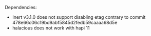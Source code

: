 Dependencies:
- Inert v3.1.0 does not support disabling etag contrary to commit 478e66c06c19bd9abf5845d2fedb59caaaa68d5e
- halacious does not work with hapi 11